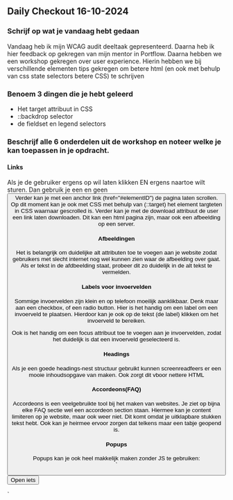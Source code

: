 ## Daily Checkout 16-10-2024

### Schrijf op wat je vandaag hebt gedaan

Vandaag heb ik mijn WCAG audit deeltaak gepresenteerd. Daarna heb ik hier feedback op gekregen van mijn mentor in Portflow. Daarna hebben we een workshop gekregen over user experience. Hierin hebben we bij verschillende elementen tips gekregen om betere html (en ook met behulp van css state selectors  betere CSS) te schrijven

### Benoem 3 dingen die je hebt geleerd

* Het target attribuut in CSS
* ::backdrop selector
* de fieldset en legend selectors

### Beschrijf alle 6 onderdelen uit de workshop en noteer welke je kan toepassen in je opdracht.
#### Links

Als je de gebruiker ergens op wil laten klikken EN ergens naartoe wilt sturen. Dan gebruik je een <a> en geen <button>
Verder kan je met een anchor link (href="#elementID") de pagina laten scrollen. Op dit moment kan je ook met CSS met behulp van (::target) het element targteten in CSS waarnaar gescrolled is. Verder kan je met de download attribuut de user een link laten downloaden. Dit kan een html pagina zijn, maar ook een afbeelding op een server.

#### Afbeeldingen

Het is belangrijk om duidelijke alt attributen toe te voegen aan je website zodat gebruikers met slecht internet nog wel kunnen zien waar de afbeelding over gaat. Als er tekst in de afdbeelding staat, probeer dit zo duidelijk in de alt tekst te vermelden.

#### Labels voor invoervelden

Sommige invoervelden zijn klein en op telefoon moeilijk aanklikbaar. Denk maar aan een checkbox, of een radio button. Hier is het handig om een label om een invoerveld te plaatsen. Hierdoor kan je ook op de tekst (de label) klikken om het invoerveld te bereiken.

Ook is het handig om een focus attribuut toe te voegen aan je invoervelden, zodat het duidelijk is dat een invoerveld geselecteerd is.

#### Headings

Als je een goede headings-nest structuur gebruikt kunnen screenreadfeers er een mooie inhoudsopgave van maken. Ook zorgt dit vboor nettere HTML

#### Accordeons(FAQ)

Accordeons is een veelgebruikte tool bij het maken van websites. Je ziet op bijna elke FAQ sectie wel een accordeon section staan. Hiermee kan je content limiteren op je website, maar ook weer niet. Dit komt omdat je uitklapbare stukken tekst hebt. Ook kan je heirmee ervoor zorgen dat telkens maar een tabje geopend is.

#### Popups

Popups kan je ook heel makkelijk maken zonder JS te gebruiken:  
`
<button popovertarget="popup">Open iets</button>

<dialog popover id="popup">
  <p>Dit staat in een popup/overlay/popover.</p>
  <p>Leuk he.</p>
  <button popovertarget="popup" popovertargetaction="hide">Sluit dit ding weer</button>
</dialog>
`

